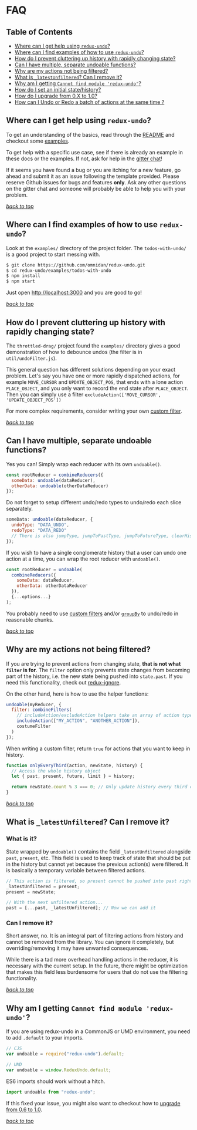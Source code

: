 # FAQ

## Table of Contents

* [Where can I get help using `redux-undo`?](faq.md#where-can-i-get-help-using-redux-undo)
* [Where can I find examples of how to use `redux-undo`?](faq.md#where-can-i-find-examples-of-how-to-use-redux-undo)
* [How do I prevent cluttering up history with rapidly changing state?](faq.md#how-do-i-prevent-cluttering-up-history-with-rapidly-changing-state)
* [Can I have multiple, separate undoable functions?](faq.md#can-i-have-multiple-separate-undoable-functions)
* [Why are my actions not being filtered?](faq.md#why-are-my-actions-not-being-filtered)
* [What is `_latestUnfiltered`? Can I remove it?](faq.md#what-is-_latestunfiltered-can-i-remove-it)
* [Why am I getting `Cannot find module 'redux-undo'`?](faq.md#why-am-i-getting-cannot-find-module-redux-undo)
* [How do I set an initial state/history?](upgrading-to-1.0.md#initialstate)
* [How do I upgrade from 0.X to 1.0?](upgrading-to-1.0.md)
* [How can I Undo or Redo a batch of actions at the same time ?](examples/undo-redo-batch-actions.md)

## Where can I get help using `redux-undo`?

To get an understanding of the basics, read through the [README](https://github.com/omnidan/redux-undo/tree/9a05150d6bcd3f71e56c3d9cb5e8669ac3d5c1dd/README.md) and checkout some [examples](faq.md#where-can-i-find-examples-of-how-to-use-redux-undo).

To get help with a specific use case, see if there is already an example in these docs or the examples. If not, ask for help in the [gitter chat](https://gitter.im/omnidan/redux-undo)!

If it seems you have found a bug or you are itching for a new feature, go ahead and submit it as an issue following the template provided. Please reserve Github issues for bugs and features **only**. Ask any other questions on the gitter chat and someone will probably be able to help you with your problem.

_[back to top](#table-of-contents)_

## Where can I find examples of how to use `redux-undo`?

Look at the `examples/` directory of the project folder. The `todos-with-undo/` is a good project to start messing with.

```bash
$ git clone https://github.com/omnidan/redux-undo.git
$ cd redux-undo/examples/todos-with-undo
$ npm install
$ npm start
```

Just open [http://localhost:3000](http://localhost:3000) and you are good to go!

_[back to top](#table-of-contents)_

## How do I prevent cluttering up history with rapidly changing state?

The `throttled-drag/` project found the `examples/` directory gives a good demonstration of how to debounce undos \(the filter is in `util/undoFilter.js`\).

This general question has different solutions depending on your exact problem. Let's say you have one or more rapidly dispatched actions, for example `MOVE_CURSOR` and `UPDATE_OBJECT_POS`, that ends with a lone action `PLACE_OBJECT`, and you only want to record the end state after `PLACE_OBJECT`. Then you can simply use a filter `excludeAction(['MOVE_CURSOR', 'UPDATE_OBJECT_POS'])`

For more complex requirements, consider writing your own [custom filter](https://github.com/omnidan/redux-undo#custom-filters).

_[back to top](#table-of-contents)_

## Can I have multiple, separate undoable functions?

Yes you can! Simply wrap each reducer with its own `undoable()`.

```javascript
const rootReducer = combineReducers({
  someData: undoable(dataReducer),
  otherData: undoable(otherDataReducer)
});
```

Do not forget to setup different undo/redo types to undo/redo each slice separately.

```javascript
someData: undoable(dataReducer, {
  undoType: "DATA_UNDO",
  redoType: "DATA_REDO"
  // There is also jumpType, jumpToPastType, jumpToFutureType, clearHistoryType, and initTypes (which is an array of action types)
});
```

If you wish to have a single conglomerate history that a user can undo one action at a time, you can wrap the root reducer with `undoable()`.

```javascript
const rootReducer = undoable(
  combineReducers({
    someData: dataReducer,
    otherData: otherDataReducer
  }),
  {...options...}
);
```

You probably need to use [custom filters](https://github.com/omnidan/redux-undo#custom-filters) and/or [`groupBy`](https://github.com/omnidan/redux-undo#grouping-actions) to undo/redo in reasonable chunks.

_[back to top](#table-of-contents)_

## Why are my actions not being filtered?

If you are trying to prevent actions from changing state, **that is not what `filter` is for**. The `filter` option only prevents state changes from becoming part of the history, i.e. the new state being pushed into `state.past`. If you need this functionality, check out [redux-ignore](https://github.com/omnidan/redux-ignore).

On the other hand, here is how to use the helper functions:

```javascript
undoable(myReducer, {
  filter: combineFilters(
    // includeAction/excludeAction helpers take an array of action type strings
    includeAction(["MY_ACTION", "ANOTHER_ACTION"]),
    costumeFilter
  )
});
```

When writing a custom filter, return `true` for actions that you want to keep in history.

```javascript
function onlyEveryThird(action, newState, history) {
  // Access the whole history object
  let { past, present, future, limit } = history;

  return newState.count % 3 === 0; // Only update history every third count
}
```

_[back to top](#table-of-contents)_

## What is `_latestUnfiltered`? Can I remove it?

### What is it?

State wrapped by `undoable()` contains the field `_latestUnfiltered` alongside `past`, `present`, etc. This field is used to keep track of state that should be put in the history but cannot yet because the previous action\(s\) were filtered. It is basically a temporary variable between filtered actions.

```javascript
// This action is filtered, so present cannot be pushed into past right away
_latestUnfiltered = present;
present = newState;

// With the next unfiltered action...
past = [...past, _latestUnfiltered]; // Now we can add it
```

### Can I remove it?

Short answer, no. It is an integral part of filtering actions from history and cannot be removed from the library. You can ignore it completely, but overriding/removing it may have unwanted consequences.

While there is a tad more overhead handling actions in the reducer, it is necessary with the current setup. In the future, there might be optimization that makes this field less burdensome for users that do not use the filtering functionality.

_[back to top](#table-of-contents)_

## Why am I getting `Cannot find module 'redux-undo'`?

If you are using redux-undo in a CommonJS or UMD environment, you need to add `.default` to your imports.

```javascript
// CJS
var undoable = require("redux-undo").default;

// UMD
var undoable = window.ReduxUndo.default;
```

ES6 imports should work without a hitch.

```javascript
import undoable from "redux-undo";
```

If this fixed your issue, you might also want to checkout how to [upgrade from 0.6 to 1.0](upgrading-to-1.0.md).

_[back to top](#table-of-contents)_
